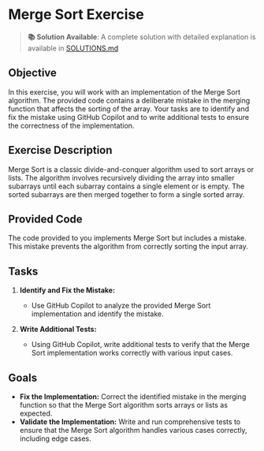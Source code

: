 # Merge Sort Exercise

> **📚 Solution Available**: A complete solution with detailed explanation is available in [SOLUTIONS.md](../../../../../SOLUTIONS.md#sorting-exercise---merge-sort-bug-fix)

## Objective

In this exercise, you will work with an implementation of the Merge Sort algorithm. The provided code contains a deliberate mistake in the merging function that affects the sorting of the array. Your tasks are to identify and fix the mistake using GitHub Copilot and to write additional tests to ensure the correctness of the implementation.

## Exercise Description

Merge Sort is a classic divide-and-conquer algorithm used to sort arrays or lists. The algorithm involves recursively dividing the array into smaller subarrays until each subarray contains a single element or is empty. The sorted subarrays are then merged together to form a single sorted array.

## Provided Code

The code provided to you implements Merge Sort but includes a mistake. This mistake prevents the algorithm from correctly sorting the input array.

## Tasks

1. **Identify and Fix the Mistake:**
    - Use GitHub Copilot to analyze the provided Merge Sort implementation and identify the mistake. 

2. **Write Additional Tests:**
    - Using GitHub Copilot, write additional tests to verify that the Merge Sort implementation works correctly with various input cases.
       

## Goals

- **Fix the Implementation:** Correct the identified mistake in the merging function so that the Merge Sort algorithm sorts arrays or lists as expected.
- **Validate the Implementation:** Write and run comprehensive tests to ensure that the Merge Sort algorithm handles various cases correctly, including edge cases.
